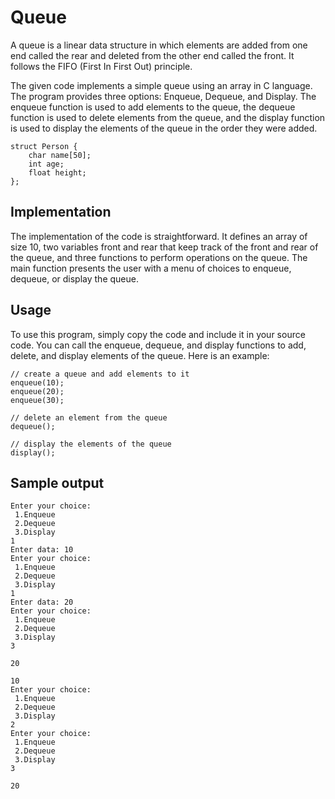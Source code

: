 
# Queue
A queue is a linear data structure in which elements are added from one end called the rear and deleted from the other end called the front. It follows the FIFO (First In First Out) principle.

The given code implements a simple queue using an array in C language. The program provides three options: Enqueue, Dequeue, and Display. The enqueue function is used to add elements to the queue, the dequeue function is used to delete elements from the queue, and the display function is used to display the elements of the queue in the order they were added.


````
struct Person {
    char name[50];
    int age;
    float height;
};

````

## Implementation
The implementation of the code is straightforward. It defines an array of size 10, two variables front and rear that keep track of the front and rear of the queue, and three functions to perform operations on the queue. The main function presents the user with a menu of choices to enqueue, dequeue, or display the queue.


## Usage



To use this program, simply copy the code and include it in your source code. You can call the enqueue, dequeue, and display functions to add, delete, and display elements of the queue. Here is an example:

````
// create a queue and add elements to it
enqueue(10);
enqueue(20);
enqueue(30);

// delete an element from the queue
dequeue();

// display the elements of the queue
display();

````

## Sample output
````
Enter your choice:
 1.Enqueue
 2.Dequeue
 3.Display
1
Enter data: 10
Enter your choice:
 1.Enqueue
 2.Dequeue
 3.Display
1
Enter data: 20
Enter your choice:
 1.Enqueue
 2.Dequeue
 3.Display
3

20

10
Enter your choice:
 1.Enqueue
 2.Dequeue
 3.Display
2
Enter your choice:
 1.Enqueue
 2.Dequeue
 3.Display
3

20

````


